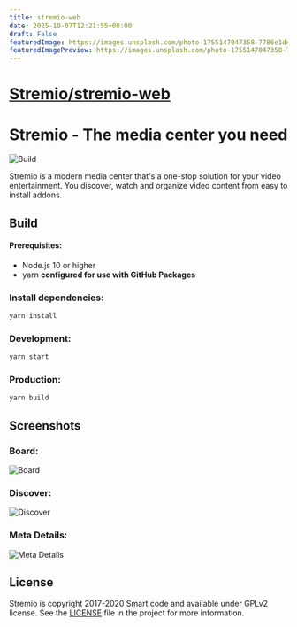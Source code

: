 ```yaml
---
title: stremio-web
date: 2025-10-07T12:21:55+08:00
draft: False
featuredImage: https://images.unsplash.com/photo-1755147047358-7786e1de7061?ixid=M3w0NjAwMjJ8MHwxfHJhbmRvbXx8fHx8fHx8fDE3NTk4MTA4Nzl8&ixlib=rb-4.1.0
featuredImagePreview: https://images.unsplash.com/photo-1755147047358-7786e1de7061?ixid=M3w0NjAwMjJ8MHwxfHJhbmRvbXx8fHx8fHx8fDE3NTk4MTA4Nzl8&ixlib=rb-4.1.0
---
```


# [Stremio/stremio-web](https://github.com/Stremio/stremio-web)

# Stremio - The media center you need

![Build](https://github.com/stremio/stremio-web/workflows/Build/badge.svg?branch=development)

Stremio is a modern media center that's a one-stop solution for your video entertainment. You discover, watch and organize video content from easy to install addons.

## Build

#### Prerequisites:
* Node.js 10 or higher
* yarn __configured for use with GitHub Packages__

### Install dependencies:

```bash
yarn install
```

### Development:

```bash
yarn start
```

### Production:

```bash
yarn build
```

## Screenshots

### Board:
![Board](/screenshots/board.png)

### Discover:
![Discover](/screenshots/discover.png)

### Meta Details:
![Meta Details](/screenshots/metadetails.png)

## License

Stremio is copyright 2017-2020 Smart code and available under GPLv2 license. See the [LICENSE](/LICENSE.md) file in the project for more information.
